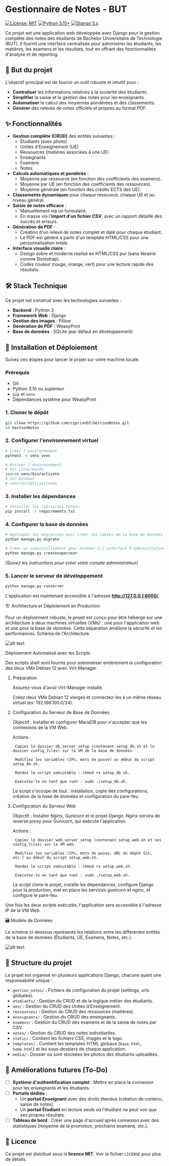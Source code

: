 # Gestionnaire de Notes - BUT

[![License: MIT](https://img.shields.io/badge/License-MIT-yellow.svg)](https://opensource.org/licenses/MIT)
[![Python 3.10+](https://img.shields.io/badge/python-3.10+-blue.svg)](https://www.python.org/downloads/)
[![Django 5.x](https://img.shields.io/badge/Django-5.x-092E20?logo=django)](https://www.djangoproject.com/)

Ce projet est une application web développée avec Django pour la gestion complète des notes des étudiants de Bachelor Universitaire de Technologie (BUT). Il fournit une interface centralisée pour administrer les étudiants, les matières, les examens et les résultats, tout en offrant des fonctionnalités d'analyse et de reporting.

## 🎯 But du projet

L'objectif principal est de fournir un outil robuste et intuitif pour :
-   **Centraliser** les informations relatives à la scolarité des étudiants.
-   **Simplifier** la saisie et la gestion des notes pour les enseignants.
-   **Automatiser** le calcul des moyennes pondérées et des classements.
-   **Générer** des relevés de notes officiels et propres au format PDF.

## ✨ Fonctionnalités

-   **Gestion complète (CRUD)** des entités suivantes :
    -   Étudiants (avec photo)
    -   Unités d'Enseignement (UE)
    -   Ressources (matières associées à une UE)
    -   Enseignants
    -   Examens
    -   Notes
-   **Calculs automatiques et pondérés** :
    -   Moyenne par ressource (en fonction des coefficients des examens).
    -   Moyenne par UE (en fonction des coefficients des ressources).
    -   Moyenne générale (en fonction des crédits ECTS des UE).
-   **Classements dynamiques** pour chaque ressource, chaque UE et au niveau général.
-   **Saisie de notes efficace** :
    -   Manuellement via un formulaire.
    -   En masse via l'**import d'un fichier CSV**, avec un rapport détaillé des succès et erreurs.
-   **Génération de PDF** :
    -   Création d'un relevé de notes complet et daté pour chaque étudiant.
    -   Le PDF est généré à partir d'un template HTML/CSS pour une personnalisation totale.
-   **Interface visuelle claire** :
    -   Design sobre et moderne réalisé en HTML/CSS pur (sans librairie comme Bootstrap).
    -   Codes couleur (rouge, orange, vert) pour une lecture rapide des résultats.

## 🛠️ Stack Technique

Ce projet est construit avec les technologies suivantes :
-   **Backend** : Python 3
-   **Framework Web** : Django
-   **Gestion des images** : Pillow
-   **Génération de PDF** : WeasyPrint
-   **Base de données** : SQLite (par défaut en développement)

## 🚀 Installation et Déploiement

Suivez ces étapes pour lancer le projet sur votre machine locale.

### Prérequis
-   Git
-   Python 3.10 ou supérieur
-   `pip` et `venv`
-   Dépendances système pour WeasyPrint

### 1. Cloner le dépôt
```bash
git clone https://github.com/cyprienbf/GestionNotes.git
cd GestionNotes
```

### 2. Configurer l'environnement virtuel
```bash
# Créer l'environnement
python3 -m venv venv

# Activer l'environnement
# Sur Linux/macOS
source venv/bin/activate
# Sur Windows
# venv\Scripts\activate
```

### 3. Installer les dépendances
```bash
# Installer les librairies Python
pip install -r requirements.txt
```

### 4. Configurer la base de données
```bash
# Appliquer les migrations pour créer les tables de la base de données
python manage.py migrate

# Créer un superutilisateur pour accéder à l'interface d'administration (si besoin)
python manage.py createsuperuser
```
*(Suivez les instructions pour créer votre compte administrateur)*

### 5. Lancer le serveur de développement
```bash
python manage.py runserver
```
L'application est maintenant accessible à l'adresse **http://127.0.0.1:8000/**.

🏗️ Architecture et Déploiement en Production

Pour un déploiement robuste, le projet est conçu pour être hébergé sur une architecture à deux machines virtuelles (VMs) : une pour l'application web et une pour la base de données. Cette séparation améliore la sécurité et les performances.
Schéma de l'Architecture

![alt text](presentation/assets/architecture_de_deploiement.svg)

Déploiement Automatisé avec les Scripts

Des scripts shell sont fournis pour automatiser entièrement la configuration des deux VMs Debian 12 avec Virt-Manager.

1. Préparation

    Assurez-vous d'avoir Virt-Manager installé.

    Créez deux VMs Debian 12 vierges et connectez-les à un même réseau virtuel (ex: 192.168.100.0/24).

2. Configuration du Serveur de Base de Données

    Objectif : Installer et configurer MariaDB pour n'accepter que les connexions de la VM Web.

    Actions :

        Copiez le dossier db_server_setup (contenant setup_db.sh et le dossier config_files) sur la VM de la base de données.

        Modifiez les variables (IPs, mots de passe) au début du script setup_db.sh.

        Rendez le script exécutable : chmod +x setup_db.sh.

        Exécutez-le en tant que root : sudo ./setup_db.sh.

    Le script s'occupe de tout : installation, copie des configurations, création de la base de données et configuration du pare-feu.

3. Configuration du Serveur Web

    Objectif : Installer Nginx, Gunicorn et le projet Django. Nginx servira de reverse proxy pour Gunicorn, qui exécute l'application.

    Actions :

        Copiez le dossier web_server_setup (contenant setup_web.sh et ses config_files) sur la VM web.

        Modifiez les variables (IPs, mots de passe, URL du dépôt Git, etc.) au début du script setup_web.sh.

        Rendez le script exécutable : chmod +x setup_web.sh.

        Exécutez-le en tant que root : sudo ./setup_web.sh.

    Le script clone le projet, installe les dépendances, configure Django pour la production, met en place les services gunicorn et nginx, et configure le pare-feu.

Une fois les deux scripts exécutés, l'application sera accessible à l'adresse IP de la VM Web.

🗃️ Modèle de Données

Le schéma ci-dessous représente les relations entre les différentes entités de la base de données (Étudiants, UE, Examens, Notes, etc.).

![alt text](presentation/assets/shema_relationnel_de_la_db.svg)

## 📁 Structure du projet

Le projet est organisé en plusieurs applications Django, chacune ayant une responsabilité unique :

-   `gestion_notes/` : Fichiers de configuration du projet (settings, urls globales).
-   `etudiants/` : Gestion du CRUD et de la logique métier des étudiants.
-   `ues/` : Gestion du CRUD des Unités d'Enseignement.
-   `ressources/` : Gestion du CRUD des ressources (matières).
-   `enseignants/` : Gestion du CRUD des enseignants.
-   `examens/` : Gestion du CRUD des examens et de la saisie de notes par CSV.
-   `notes/` : Gestion du CRUD des notes individuelles.
-   `static/` : Contient les fichiers CSS, images et le logo.
-   `templates/` : Contient les templates HTML globaux (`base.html`, `home.html`) et les sous-dossiers de chaque application.
-   `media/` : Dossier où sont stockées les photos des étudiants uploadées.

## 🔮 Améliorations futures (To-Do)

-   [ ] **Système d'authentification complet** : Mettre en place la connexion pour les enseignants et les étudiants.
-   [ ] **Portails dédiés** :
    -   Un **portail Enseignant** avec des droits étendus (création de contenu, saisie de notes).
    -   Un **portail Étudiant** en lecture seule où l'étudiant ne peut voir que ses propres résultats.
-   [ ] **Tableau de bord** : Créer une page d'accueil après connexion avec des statistiques (moyenne de la promotion, prochains examens, etc.).

## 📄 Licence

Ce projet est distribué sous la **licence MIT**. Voir le fichier `LICENSE` pour plus de détails.
